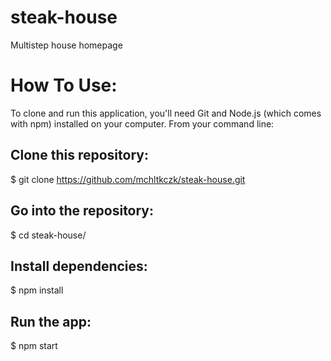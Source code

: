 # steak-house
Multistep house homepage 

# How To Use:

To clone and run this application, you'll need Git and Node.js (which comes with npm) installed on your computer. From your command line:

## Clone this repository:

$ git clone https://github.com/mchltkczk/steak-house.git

## Go into the repository:

$ cd steak-house/

## Install dependencies:

$ npm install

## Run the app:

$ npm start
